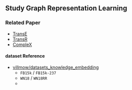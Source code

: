 ## Study Graph Representation Learning

### Related Paper

* [TransE]()
* [TransR]()
* [CompleX]()

#### dataset Reference

* [villmow/datasets_knowledge_embedding](https://github.com/villmow/datasets_knowledge_embedding)
    - `FB15k` / `FB15k-237`
    - `WN18` / `WN18RR`
    - 
